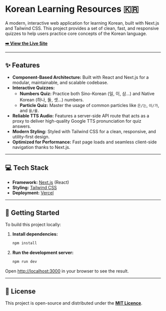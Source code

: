 # Korean Learning Resources 🇰🇷

A modern, interactive web application for learning Korean, built with Next.js and Tailwind CSS. This project provides a set of clean, fast, and responsive quizzes to help users practice core concepts of the Korean language.

**[➡️ View the Live Site](https://kr-resources.vercel.app)**

---
## ✨ Features

* **Component-Based Architecture:** Built with React and Next.js for a modular, maintainable, and scalable codebase.
* **Interactive Quizzes:**
    * **Numbers Quiz:** Practice both Sino-Korean (일, 이, 삼...) and Native Korean (하나, 둘, 셋...) numbers.
    * **Particle Quiz:** Master the usage of common particles like `은/는`, `이/가`, and `을/를`.
* **Reliable TTS Audio:** Features a server-side API route that acts as a proxy to deliver high-quality Google TTS pronunciation for quiz answers.
* **Modern Styling:** Styled with Tailwind CSS for a clean, responsive, and utility-first design.
* **Optimized for Performance:** Fast page loads and seamless client-side navigation thanks to Next.js.

---
## 💻 Tech Stack

* **Framework:** [Next.js](https://nextjs.org/) (React)
* **Styling:** [Tailwind CSS](https://tailwindcss.com/)
* **Deployment:** [Vercel](https://vercel.com/)

---
## 🚀 Getting Started

To build this project locally:


1.  **Install dependencies:**
    ```bash
    npm install
    ```

2.  **Run the development server:**
    ```bash
    npm run dev
    ```

Open [http://localhost:3000](http://localhost:3000) in your browser to see the result.

---
## 📜 License

This project is open-source and distributed under the **[MIT Licence](https://github.com/brinsleym/kr-resources/blob/main/LICENSE)**.
